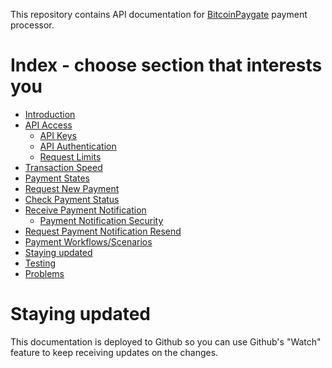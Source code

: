 This repository contains API documentation for [BitcoinPaygate](https://bitcoinpaygate.com) payment processor.

# Index - choose section that interests you
- [Introduction](introduction.md)
- [API Access](api-access.md)
	- [API Keys](api-access.md#api-keys)
	- [API Authentication](api-access.md#api-authentication)
	- [Request Limits](api-access.md#request-limits)
- [Transaction Speed](transaction-speed.md)
- [Payment States](payment-states.md)
- [Request New Payment](request-new-payment.md)
- [Check Payment Status](check-payment-status.md)
- [Receive Payment Notification](receive-payment-notification.md)
  - [Payment Notification Security](receive-payment-notification.md#payment-notification-security)
- [Request Payment Notification Resend](#request-payment-notification-resend)
- [Payment Workflows/Scenarios](payment-workflows.md)
- [Staying updated](#staying-updated)
- [Testing](testing.md)
- [Problems](problems.md)

# Staying updated

This documentation is deployed to Github so you can use Github's "Watch" feature to keep receiving updates on the changes.
